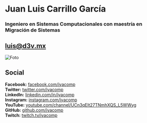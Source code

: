 # Juan Luis Carrillo García
### Ingeniero en Sistemas Computacionales con maestría en Migración de Sistemas

## luis@d3v.mx
![Foto](https://s.gravatar.com/avatar/631eaf5726d77bf1599a4ce787ff52eb?s=80 "Foto de perfil")  

## Social
**Facebook:** [facebook.com/jyacomp](facebook.com/jyacomp)  
**Twitter:** [twitter.com/jyacomp](twitter.com/jyacomp)  
**LinkedIn:** [linkedin.com/in/jyacomp](linkedin.com/in/jyacomp)  
**Instagram:** [instagram.com/jyacomp](instagram.com/jyacomp)  
**YouTube:** [youtube.com/channel/UCn3qEIt27TNmhXQS_L5WWyg](youtube.com/channel/UCn3qEIt27TNmhXQS_L5WWyg)  
**GitHub:** [github.com/jyacomp](github.com/jyacomp)  
**Twitch:** [twitch.tv/jyacomp](twitch.tv/jyacomp)
